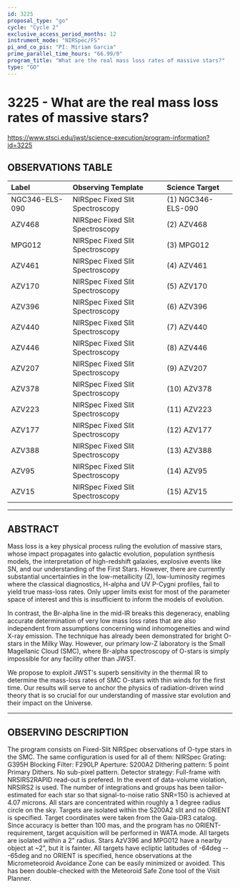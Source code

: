 ```yaml
---
id: 3225
proposal_type: "go"
cycle: "Cycle 2"
exclusive_access_period_months: 12
instrument_mode: "NIRSpec/FS"
pi_and_co_pis: "PI: Miriam Garcia"
prime_parallel_time_hours: "66.99/0"
program_title: "What are the real mass loss rates of massive stars?"
type: "GO"
---
```

# 3225 - What are the real mass loss rates of massive stars?
https://www.stsci.edu/jwst/science-execution/program-information?id=3225
## OBSERVATIONS TABLE
| Label               | Observing Template              | Science Target       |
| :------------------ | :------------------------------ | :------------------- |
| NGC346-ELS-090      | NIRSpec Fixed Slit Spectroscopy | (1) NGC346-ELS-090   |
| AZV468              | NIRSpec Fixed Slit Spectroscopy | (2) AZV468           |
| MPG012              | NIRSpec Fixed Slit Spectroscopy | (3) MPG012           |
| AZV461              | NIRSpec Fixed Slit Spectroscopy | (4) AZV461           |
| AZV170              | NIRSpec Fixed Slit Spectroscopy | (5) AZV170           |
| AZV396              | NIRSpec Fixed Slit Spectroscopy | (6) AZV396           |
| AZV440              | NIRSpec Fixed Slit Spectroscopy | (7) AZV440           |
| AZV446              | NIRSpec Fixed Slit Spectroscopy | (8) AZV446           |
| AZV207              | NIRSpec Fixed Slit Spectroscopy | (9) AZV207           |
| AZV378              | NIRSpec Fixed Slit Spectroscopy | (10) AZV378          |
| AZV223              | NIRSpec Fixed Slit Spectroscopy | (11) AZV223          |
| AZV177              | NIRSpec Fixed Slit Spectroscopy | (12) AZV177          |
| AZV388              | NIRSpec Fixed Slit Spectroscopy | (13) AZV388          |
| AZV95               | NIRSpec Fixed Slit Spectroscopy | (14) AZV95           |
| AZV15               | NIRSpec Fixed Slit Spectroscopy | (15) AZV15           |

---

## ABSTRACT

Mass loss is a key physical process ruling the evolution of massive stars, whose impact propagates into galactic evolution, population synthesis models, the interpretation of high-redshift galaxies, explosive events like SN, and our understanding of the First Stars. However, there are currently substantial uncertainties in the low-metallicity (Z), low-luminosity regimes where the classical diagnostics, H-alpha and UV P-Cygni profiles, fail to yield true mass-loss rates. Only upper limits exist for most of the parameter space of interest and this is insufficient to inform the models of evolution.

In contrast, the Br-alpha line in the mid-IR breaks this degeneracy, enabling accurate determination of very low mass loss rates that are also independent from assumptions concerning wind inhomogeneities and wind X-ray emission. The technique has already been demonstrated for bright O-stars in the Milky Way. However, our primary low-Z laboratory is the Small Magellanic Cloud (SMC), where Br-alpha spectroscopy of O-stars is simply impossible for any facility other than JWST.

We propose to exploit JWST's superb sensitivity in the thermal IR to determine the mass-loss rates of SMC O-stars with thin winds for the first time. Our results will serve to anchor the physics of radiation-driven wind theory that is so crucial for our understanding of massive star evolution and their impact on the Universe.

---

## OBSERVING DESCRIPTION

The program consists on Fixed-Slit NIRSpec observations of O-type stars in the SMC.
The same configuration is used for all of them:
NIRSpec
Grating: G395H
Blocking Filter: F290LP
Aperture: S200A2
Dithering pattern: 5 point Primary Dithers.
No sub-pixel pattern.
Detector strategy: Full-frame with NRSIRS2RAPID read-out is prefered.
In the event of data-volume violation, NRSIRS2 is used.
The number of integrations and groups has been tailor-estimated for each star so that signal-to-noise ratio SNR=150 is achieved at 4.07 microns.
All stars are concentrated within roughly a 1 degree radius circle on the sky.
Targets are isolated within the S200A2 slit and no ORIENT is specified.
Target coordinates were taken from the Gaia-DR3 catalog. Since accuracy is better than 100 mas, and the program has no ORIENT-requirement, target acquisition will be performed in WATA mode.
All targets are isolated within a 2" radius. Stars AzV396 and MPG012 have a nearby object at ~2", but it is fainter.
All targets have ecliptic latitudes of -64deg -- -65deg and no ORIENT is specified, hence observations at the Micrometeoroid Avoidance Zone can be easily minimized or avoided. This has been double-checked with the Meteoroid Safe Zone tool of the Visit Planner.
